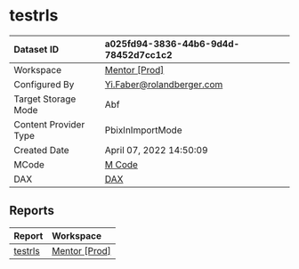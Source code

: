 



# testrls

|Dataset ID|a025fd94-3836-44b6-9d4d-78452d7cc1c2|
| :--- | :--- |
|Workspace|[Mentor [Prod]](../Workspaces/Mentor-[Prod].md)|
|Configured By|Yi.Faber@rolandberger.com|
|Target Storage Mode|Abf|
|Content Provider Type|PbixInImportMode|
|Created Date|April 07, 2022 14:50:09|
|MCode|[M Code](./testrls/mcode.md)|
|DAX|[DAX](./testrls/dax.md)|

## Reports

|Report|Workspace|
| :--- | :--- |
|[testrls](../Reports/testrls.md)|[Mentor [Prod]](../Workspaces/Mentor-[Prod].md)|
